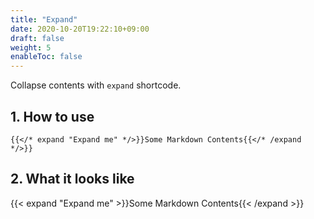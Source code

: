 ```yaml
---
title: "Expand"
date: 2020-10-20T19:22:10+09:00
draft: false
weight: 5
enableToc: false
---
```


Collapse contents with `expand` shortcode.

## 1. How to use

```
{{</* expand "Expand me" */>}}Some Markdown Contents{{</* /expand */>}}
```

## 2. What it looks like

{{< expand "Expand me" >}}Some Markdown Contents{{< /expand >}}